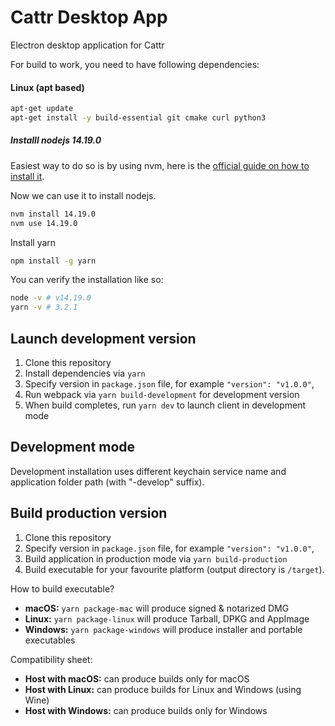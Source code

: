 Cattr Desktop App
==========
Electron desktop application for Cattr

For build to work, you need to have following dependencies:
#### Linux (apt based)
```bash
apt-get update
apt-get install -y build-essential git cmake curl python3
```
##### Installl nodejs 14.19.0  
Easiest way to do so is by using nvm, here is the [official guide on how to install it](https://github.com/nvm-sh/nvm?tab=readme-ov-file#install--update-script).  

Now we can use it to install nodejs.  
```bash
nvm install 14.19.0
nvm use 14.19.0
```
Install yarn
```bash
npm install -g yarn
```

You can verify the installation like so:
```bash
node -v # v14.19.0
yarn -v # 3.2.1
```


## Launch development version
1. Clone this repository
2. Install dependencies via `yarn`
3. Specify version in `package.json` file, for example `"version": "v1.0.0"`,
4. Run webpack via `yarn build-development` for development version
5. When build completes, run `yarn dev` to launch client in development mode

## Development mode
Development installation uses different keychain service name and application folder path (with "-develop" suffix).

## Build production version
1. Clone this repository
2. Specify version in `package.json` file, for example `"version": "v1.0.0"`,
3. Build application in production mode via `yarn build-production`
4. Build executable for your favourite platform (output directory is `/target`).


How to build executable?
  - **macOS:** `yarn package-mac` will produce signed & notarized DMG
  - **Linux:** `yarn package-linux` will produce Tarball, DPKG and AppImage
  - **Windows:** `yarn package-windows` will produce installer and portable executables

Compatibility sheet:
  - **Host with macOS:** can produce builds only for macOS
  - **Host with Linux:** can produce builds for Linux and Windows (using Wine)
  - **Host with Windows:** can produce builds only for Windows
